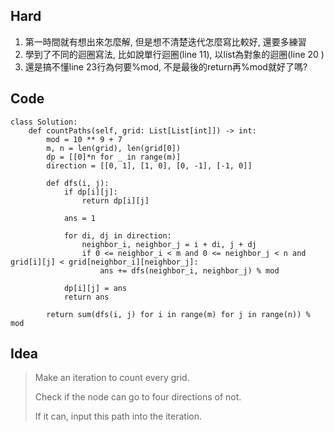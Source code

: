 ## Hard
1. 第一時間就有想出來怎麼解, 但是想不清楚迭代怎麼寫比較好, 還要多練習
2. 學到了不同的迴圈寫法, 比如說單行迴圈(line 11), 以list為對象的迴圈(line 20 )
3. 還是搞不懂line 23行為何要%mod, 不是最後的return再%mod就好了嗎?

## Code
    class Solution:
        def countPaths(self, grid: List[List[int]]) -> int:
            mod = 10 ** 9 + 7
            m, n = len(grid), len(grid[0])
            dp = [[0]*n for _ in range(m)]
            direction = [[0, 1], [1, 0], [0, -1], [-1, 0]]

            def dfs(i, j):
                if dp[i][j]:
                    return dp[i][j]

                ans = 1

                for di, dj in direction:
                    neighbor_i, neighbor_j = i + di, j + dj
                    if 0 <= neighbor_i < m and 0 <= neighbor_j < n and grid[i][j] < grid[neighbor_i][neighbor_j]:
                        ans += dfs(neighbor_i, neighbor_j) % mod

                dp[i][j] = ans
                return ans

            return sum(dfs(i, j) for i in range(m) for j in range(n)) % mod
            
## Idea
> Make an iteration to count every grid.
> 
> Check if the node can go to four directions of not.
> 
> If it can, input this path into the iteration. 
